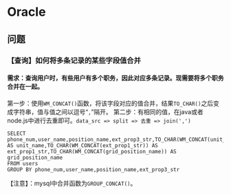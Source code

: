 # Oracle
## 问题
### 【查询】如何将多条记录的某些字段值合并
#### 需求：查询用户时，有些用户有多个职务，因此对应多条记录。现需要将多个职务合并在一起。
第一步：使用`WM_CONCAT()`函数，将该字段对应的值合并，结果`TO_CHAR()`之后变成字符串，值与值之间以逗号“`,`”隔开。
第二步：有相同的值，在java或者node.js中进行去重即可。`data_src => split => 去重 => join(',')`

```
SELECT phone_num,user_name,position_name,ext_prop3_str,TO_CHAR(WM_CONCAT(unit_name)) AS unit_name,TO_CHAR(WM_CONCAT(ext_prop1_str)) AS ext_prop1_str,TO_CHAR(WM_CONCAT(grid_position_name)) AS grid_position_name
FROM users
GROUP BY phone_num,user_name,position_name,ext_prop3_str
```
【注意】：mysql中合并函数为`GROUP_CONCAT()`。

